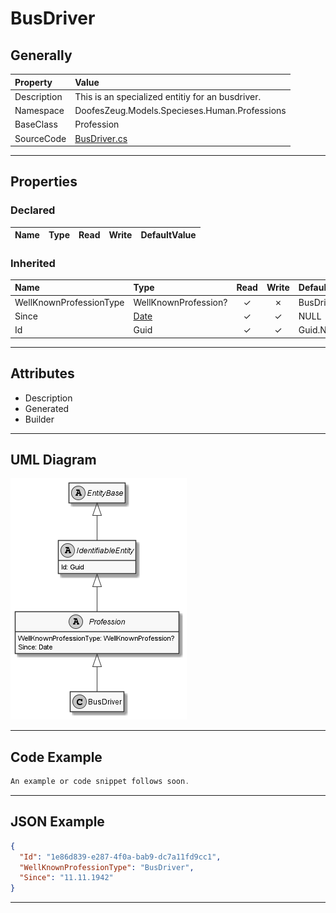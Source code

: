 ﻿# BusDriver

## Generally

|Property|Value|
|:-|:-|
|Description|This is an specialized entitiy for an busdriver.|
|Namespace|DoofesZeug.Models.Specieses.Human.Professions|
|BaseClass|Profession|
|SourceCode|[BusDriver.cs](../../../../DoofesZeug.Library/Src/Models/Specieses/Human/Professions/BusDriver.cs)|

---

## Properties

### Declared

|Name|Type|Read|Write|DefaultValue|
|:---|:---|:--:|:---:|:-----------|

### Inherited

|Name|Type|Read|Write|DefaultValue|
|:---|:---|:--:|:---:|:-----------|
|WellKnownProfessionType|WellKnownProfession?|&#x2713;|&#x2717;|BusDriver|
|Since|[Date](../../Models/DoofesZeug.Models.DateAndTime/Date.md)|&#x2713;|&#x2713;|NULL|
|Id|Guid|&#x2713;|&#x2713;|Guid.NewGuid()|

---

## Attributes

- Description
- Generated
- Builder

---

## UML Diagram

![BusDriver.png](./BusDriver.png "BusDriver")

---

## Code Example

```cs
An example or code snippet follows soon.
```

---

## JSON Example

```json
{
  "Id": "1e86d839-e287-4f0a-bab9-dc7a11fd9cc1",
  "WellKnownProfessionType": "BusDriver",
  "Since": "11.11.1942"
}
```

---

